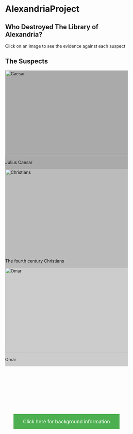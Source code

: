 # AlexandriaProject
<!DOCTYPE html>
<html lang="en">
<head>
<title>CSS Template</title>
<meta charset="utf-8">
<meta name="viewport" content="width=device-width, initial-scale=1">
<style>
* {
  box-sizing: border-box;
}

body {
  font-family: "Times New Roman", Times;
}


.header {
  background-color: #f1f1f1;
  padding: 30px;
  text-align: center;
  font-size: 35px;
}

.column {
  float: left;
  width: 33.33%;
  padding: 10px;
  height: 300px; 
}


.row:after {
  content: "";
  display: table;
  clear: both;
}


.footer {
  background-color: #f1f1f1;
  padding: 10px;
  text-align: center;
}

@media (max-width: 600px) {
  .column {
    width: 100%;
  }
}
</style>
</head>
<body>

<h2>Who Destroyed The Library of Alexandria?</h2>
<p>Click on an image to see the evidence against each suspect</p>


<div class="header">
  <h2>The Suspects</h2>
</div>

<div class="row">
  
<div class="column" style="background-color:#aaa;"> <a href="file:///C:/Users/Charlie/Desktop/Latin%20Project/Caesar.html">
<img alt="Caesar" src="https://bit.ly/3iq8ezp" width=610" height="280"> 
</a> <p>Julius Caesar</p> </div>
 
<div class="column" style="background-color:#bbb;"><a href="file:///C:/Users/Charlie/Desktop/Latin%20Project/Christians.html">
<img alt="Christians" src="https://bit.ly/3qAHiQ8" width=610" height="280"> </a> <p>The fourth century Christians</p> </div>
  
<div class="column" style="background-color:#ccc;"> <a href="file:///C:/Users/Charlie/Desktop/Latin%20Project/Omar.html">
<img alt="Omar" src="https://bit.ly/35SQrf0" width=610" height="280"> </a> <p>Omar</p> </div>
</div>

<br>
<br>
<br>
<br>
<br>
<br>
<br>
<br>
<br>

<style>
.button {
  background-color: #4CAF50;
  border: none;
  color: white;
  padding: 15px 32px;
  text-align: center;
  text-decoration: none;
  display: inline-block;
  font-size: 16px;
  margin: 4px 2px;
  cursor: pointer;
}
</style>

<center>
<a href="file:///C:/Users/Charlie/Desktop/Latin%20Project/BackgroundInfo.html" class="button">Click here for background information</a>
</center>



</body>
</html>
